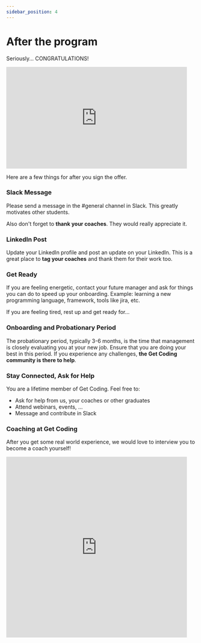 ```yaml
---
sidebar_position: 4
---
```


# After the program

Seriously... CONGRATULATIONS!

<iframe src="https://giphy.com/embed/BPJmthQ3YRwD6QqcVD" width="480" height="270" frameBorder="0" class="giphy-embed" allowFullScreen></iframe>

Here are a few things for after you sign the offer.

### Slack Message

Please send a message in the #general channel in Slack. This greatly motivates other students.

Also don't forget to <b>thank your coaches</b>. They would really appreciate it.

### LinkedIn Post

Update your LinkedIn profile and post an update on your LinkedIn. This is a great place to <b>tag your coaches</b> and thank them for their work too.

### Get Ready

If you are feeling energetic, contact your future manager and ask for things you can do to speed up your onboarding. Example: learning a new programming language, framework, tools like jira, etc.

If you are feeling tired, rest up and get ready for...


### Onboarding and Probationary Period

The probationary period, typically 3-6 months, is the time that management is closely evaluating you at your new job. Ensure that you are doing your best in this period. If you experience any challenges, <b>the Get Coding community is there to help</b>.

### Stay Connected, Ask for Help

You are a lifetime member of Get Coding. Feel free to:

- Ask for help from us, your coaches or other graduates
- Attend webinars, events, ...
- Message and contribute in Slack

### Coaching at Get Coding

After you get some real world experience, we would love to interview you to become a coach yourself!

<iframe src="https://giphy.com/embed/Kb4IU8uT1khuUkx8m3" width="480" height="480" frameBorder="0" class="giphy-embed" allowFullScreen></iframe>